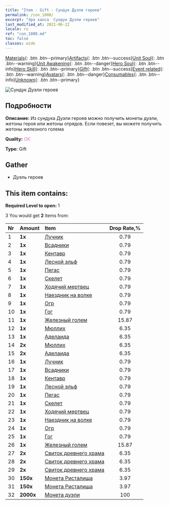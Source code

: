 ```yaml
---
title: "Item - Gift - Сундук Дуэли героев"
permalink: /con_1008/
excerpt: "Эра хаоса  Сундук Дуэли героев"
last_modified_at: 2021-06-22
locale: ru
ref: "con_1008.md"
toc: false
classes: wide
---
```

 [Materials](/ItemsRU/){: .btn .btn--primary}[Artifacts](/ItemsRU/Artifacts/){: .btn .btn--success}[Unit Soul](/ItemsRU/UnitSoul/){: .btn .btn--warning}[Unit Awakening](/ItemsRU/UnitAwakening/){: .btn .btn--danger}[Hero Soul](/ItemsRU/HeroSoul/){: .btn .btn--info}[Hero Skill](/ItemsRU/HeroSkill/){: .btn .btn--primary}[Gift](/ItemsRU/Gift/){: .btn .btn--success}[Event related](/ItemsRU/Events/){: .btn .btn--warning}[Avatars](/ItemsRU/Avatars/){: .btn .btn--danger}[Consumables](/ItemsRU/Consumables/){: .btn .btn--info}[Unknown](/ItemsRU/Unknown/){: .btn .btn--primary}

 ![Сундук Дуэли героев](/images/t/i_50002.png)

## Подробности
 **Описание:** Из сундука Дуэли героев можно получить монеты дуэли, жетоны героя или жетоны отрядов. Если повезет, вы можете получить жетоны железного голема

 **Quality:** <span style="color: #DA70D6">OK</span>

 **Type:** Gift

## Gather

*    Дуэль героев 

## This item contains:

 **Required Level to open:** 1

 3 You would get **2** items  from:

  | Nr | Amount |     Item    | Drop Rate,% |
  |:---|:-------|:------------|:---------:|
  | 1 |  **1x** | [Лучник](/ItemsRU/unt_191/) | 0.79 | 
  | 2 |  **1x** | [Всадники](/ItemsRU/unt_195/) | 0.79 | 
  | 3 |  **1x** | [Кентавр](/ItemsRU/unt_199/) | 0.79 | 
  | 4 |  **1x** | [Лесной эльф](/ItemsRU/unt_201/) | 0.79 | 
  | 5 |  **1x** | [Пегас](/ItemsRU/unt_202/) | 0.79 | 
  | 6 |  **1x** | [Скелет](/ItemsRU/unt_208/) | 0.79 | 
  | 7 |  **1x** | [Ходячий мертвец](/ItemsRU/unt_209/) | 0.79 | 
  | 8 |  **1x** | [Наездник на волке](/ItemsRU/unt_218/) | 0.79 | 
  | 9 |  **1x** | [Огр](/ItemsRU/unt_220/) | 0.79 | 
  | 10 |  **1x** | [Гог](/ItemsRU/unt_227/) | 0.79 | 
  | 11 |  **1x** | [Железный голем](/ItemsRU/unt_237/) | 15.87 | 
  | 12 |  **1x** | [Мюллих](/ItemsRU/her_360/) | 6.35 | 
  | 13 |  **1x** | [Аделаида](/ItemsRU/her_359/) | 6.35 | 
  | 14 |  **2x** | [Мюллих](/ItemsRU/her_360/) | 6.35 | 
  | 15 |  **2x** | [Аделаида](/ItemsRU/her_359/) | 6.35 | 
  | 16 |  **1x** | [Лучник](/ItemsRU/unt_191/) | 0.79 | 
  | 17 |  **1x** | [Всадники](/ItemsRU/unt_195/) | 0.79 | 
  | 18 |  **1x** | [Кентавр](/ItemsRU/unt_199/) | 0.79 | 
  | 19 |  **1x** | [Лесной эльф](/ItemsRU/unt_201/) | 0.79 | 
  | 20 |  **1x** | [Пегас](/ItemsRU/unt_202/) | 0.79 | 
  | 21 |  **1x** | [Скелет](/ItemsRU/unt_208/) | 0.79 | 
  | 22 |  **1x** | [Ходячий мертвец](/ItemsRU/unt_209/) | 0.79 | 
  | 23 |  **1x** | [Наездник на волке](/ItemsRU/unt_218/) | 0.79 | 
  | 24 |  **1x** | [Огр](/ItemsRU/unt_220/) | 0.79 | 
  | 25 |  **1x** | [Гог](/ItemsRU/unt_227/) | 0.79 | 
  | 26 |  **1x** | [Железный голем](/ItemsRU/unt_237/) | 15.87 | 
  | 27 |  **2x** | [Свиток древнего храма](/ItemsRU/con_697/) | 6.35 | 
  | 28 |  **2x** | [Свиток древнего храма](/ItemsRU/con_697/) | 6.35 | 
  | 29 |  **2x** | [Свиток древнего храма](/ItemsRU/con_697/) | 6.35 | 
  | 30 |  **150x** | [Монета Ристалища](/ItemsRU/con_903/) | 3.97 | 
  | 31 |  **150x** | [Монета Ристалища](/ItemsRU/con_903/) | 3.97 | 
  | 32 |  **2000x** | [Монета дуэли](/ItemsRU/con_907/) | 100 | 
